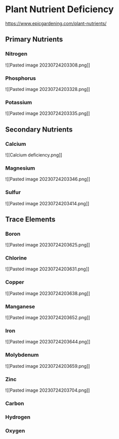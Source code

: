 # Plant Nutrient Deficiency
https://www.epicgardening.com/plant-nutrients/
## Primary Nutrients

### Nitrogen
![[Pasted image 20230724203308.png]]

### Phosphorus
![[Pasted image 20230724203328.png]]

### Potassium
![[Pasted image 20230724203335.png]]



## Secondary Nutrients

### Calcium
![[Calcium deficiency.png]]

### Magnesium
![[Pasted image 20230724203346.png]]

### Sulfur
![[Pasted image 20230724203414.png]]



## Trace Elements

### Boron
![[Pasted image 20230724203625.png]]

### Chlorine
![[Pasted image 20230724203631.png]]

### Copper
![[Pasted image 20230724203638.png]]

### Manganese
![[Pasted image 20230724203652.png]]

### Iron
![[Pasted image 20230724203644.png]]

### Molybdenum
![[Pasted image 20230724203659.png]]

### Zinc
![[Pasted image 20230724203704.png]]

### Carbon


### Hydrogen


### Oxygen

